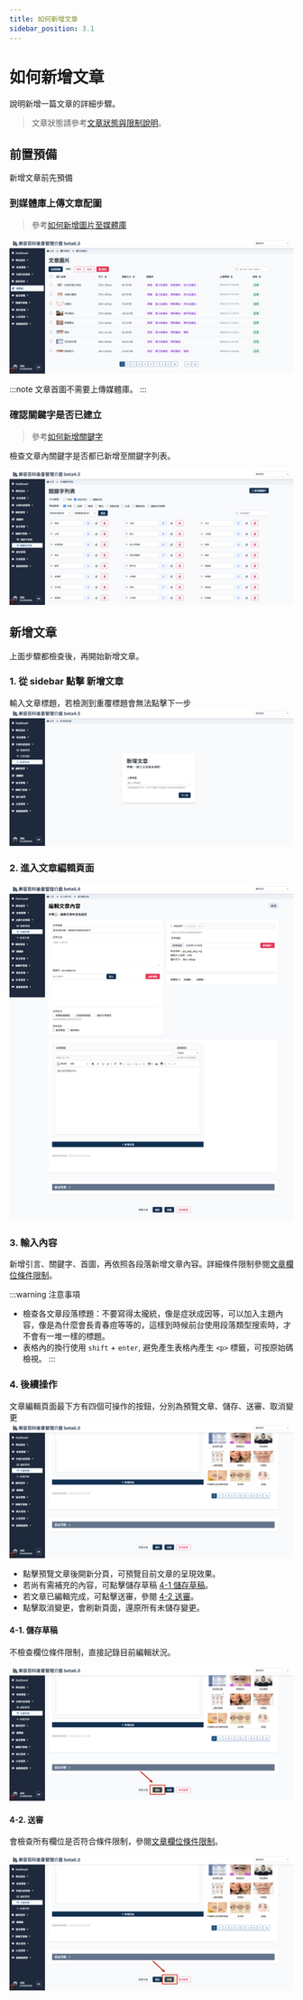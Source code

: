 ```yaml
---
title: 如何新增文章
sidebar_position: 3.1
---
```


# 如何新增文章

說明新增一篇文章的詳細步驟。

> 文章狀態請參考[文章狀態與限制說明](./article-status.md)。

## 前置預備

新增文章前先預備

### 到媒體庫上傳文章配圖

> 參考[如何新增圖片至媒體庫](../media/how-to-add-img.md)

![媒體庫文章圖片資料夾](img/article-img-folder.png)

:::note 文章首圖不需要上傳媒體庫。
:::

### 確認關鍵字是否已建立

> 參考[如何新增關鍵字](../keyword/how-to-add-keywords.md)

檢查文章內關鍵字是否都已新增至關鍵字列表。

![關鍵字列表](../keyword/img/keyword-list.png)

## 新增文章

上面步驟都檢查後，再開始新增文章。

### 1. 從 sidebar 點擊 新增文章

輸入文章標題，若檢測到重覆標題會無法點擊下一步
![新增文章](img/add-article.png)

### 2. 進入文章編輯頁面

![文章編輯頁面](img/article-blank.png)

### 3. 輸入內容

新增引言、關鍵字、首圖，再依照各段落新增文章內容。詳細條件限制參閱[文章欄位條件限制](./article-content-limit.md)。

:::warning 注意事項

-   檢查各文章段落標題：不要寫得太攏統，像是症狀成因等，可以加入主題內容，像是為什麼會長青春痘等等的，這樣到時候前台使用段落類型搜索時，才不會有一堆一樣的標題。
-   表格內的換行使用 `shift` + `enter`, 避免產生表格內產生 `<p>` 標籤，可按原始碼檢視。
    :::

### 4. 後續操作

文章編輯頁面最下方有四個可操作的按鈕，分別為預覽文章、儲存、送審、取消變更
![動作](img/article-action-01.png)

-   點擊預覽文章後開新分頁，可預覽目前文章的呈現效果。
-   若尚有需補充的內容，可點擊儲存草稿 [4-1 儲存草稿](#4-1-儲存草稿)。
-   若文章已編輯完成，可點擊送審，參閱 [4-2 送審](#4-2-送審)。
-   點擊取消變更，會刷新頁面，還原所有未儲存變更。

#### 4-1. 儲存草稿

不檢查欄位條件限制，直接記錄目前編輯狀況。

![儲存草稿](img/article-action-02.png)

#### 4-2. 送審

會檢查所有欄位是否符合條件限制，參閱[文章欄位條件限制](./article-content-limit.md)。

![送審](img/article-action-03.png)
